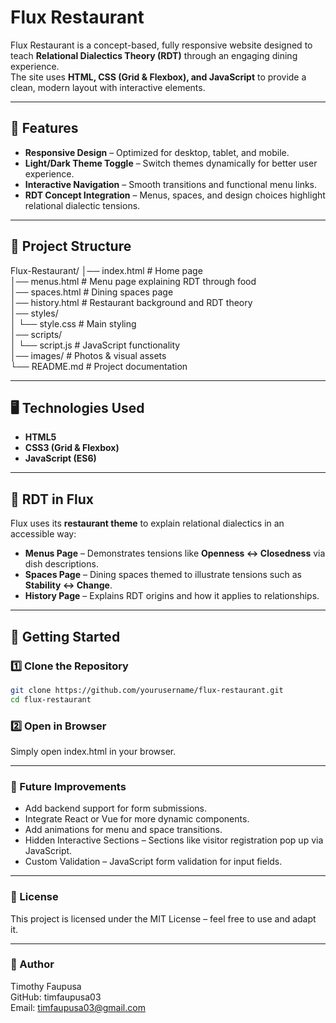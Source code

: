 # Flux Restaurant

Flux Restaurant is a concept-based, fully responsive website designed to teach **Relational Dialectics Theory (RDT)** through an engaging dining experience.  
The site uses **HTML, CSS (Grid & Flexbox), and JavaScript** to provide a clean, modern layout with interactive elements.  

---

## 🌟 Features
- **Responsive Design** – Optimized for desktop, tablet, and mobile.
- **Light/Dark Theme Toggle** – Switch themes dynamically for better user experience.
- **Interactive Navigation** – Smooth transitions and functional menu links.
- **RDT Concept Integration** – Menus, spaces, and design choices highlight relational dialectic tensions.

---

## 📂 Project Structure
Flux-Restaurant/
│── index.html # Home page  
│── menus.html # Menu page explaining RDT through food  
│── spaces.html # Dining spaces page  
│── history.html # Restaurant background and RDT theory  
│── styles/  
│ └── style.css # Main styling  
│── scripts/  
│ └── script.js # JavaScript functionality  
│── images/ # Photos & visual assets  
└── README.md # Project documentation  

---

## 🖥️ Technologies Used
- **HTML5**
- **CSS3 (Grid & Flexbox)**
- **JavaScript (ES6)**

---

## 📖 RDT in Flux
Flux uses its **restaurant theme** to explain relational dialectics in an accessible way:  
- **Menus Page** – Demonstrates tensions like **Openness ↔ Closedness** via dish descriptions.  
- **Spaces Page** – Dining spaces themed to illustrate tensions such as **Stability ↔ Change**.  
- **History Page** – Explains RDT origins and how it applies to relationships.  

---

## 🚀 Getting Started

### 1️⃣ Clone the Repository
```bash
git clone https://github.com/yourusername/flux-restaurant.git
cd flux-restaurant
```

### 2️⃣ Open in Browser
Simply open index.html in your browser.

---

### 📌 Future Improvements
- Add backend support for form submissions.
- Integrate React or Vue for more dynamic components.
- Add animations for menu and space transitions.
- Hidden Interactive Sections – Sections like visitor registration pop up via JavaScript.
- Custom Validation – JavaScript form validation for input fields.

---

### 📜 License
This project is licensed under the MIT License – feel free to use and adapt it.

---

### 👤 Author
Timothy Faupusa  
GitHub: timfaupusa03  
Email: timfaupusa03@gmail.com
